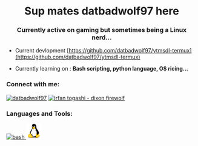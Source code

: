 <h1 align="center">Sup mates datbadwolf97 here</h1>
<h3 align="center">Currently active on gaming but sometimes being a Linux nerd...</h3>

- Current devlopment [https://github.com/datbadwolf97/ytmsdl-termux](https://github.com/datbadwolf97/ytmsdl-termux)

- Currently learning on : **Bash scripting, python language, OS ricing...**

<h3 align="left">Connect with me:</h3>
<p align="left">
<a href="https://fb.com/datbadwolf97" target="blank"><img align="center" src="https://raw.githubusercontent.com/rahuldkjain/github-profile-readme-generator/master/src/images/icons/Social/facebook.svg" alt="datbadwolf97" height="30" width="40" /></a>
<a href="https://youtube.com/channel/UCPCJFHDHvnU_R7GZJOlSeQg" target="blank"><img align="center" src="https://raw.githubusercontent.com/rahuldkjain/github-profile-readme-generator/master/src/images/icons/Social/youtube.svg" alt="irfan togashi - dixon firewolf" height="30" width="40" /></a>
</p>

<h3 align="left">Languages and Tools:</h3>
<p align="left"> <a href="https://www.gnu.org/software/bash/" target="_blank" rel="noreferrer"> <img src="https://www.vectorlogo.zone/logos/gnu_bash/gnu_bash-icon.svg" alt="bash" width="40" height="40"/> </a> <a href="https://www.linux.org/" target="_blank" rel="noreferrer"> <img src="https://raw.githubusercontent.com/devicons/devicon/master/icons/linux/linux-original.svg" alt="linux" width="40" height="40"/> </a> </p>
